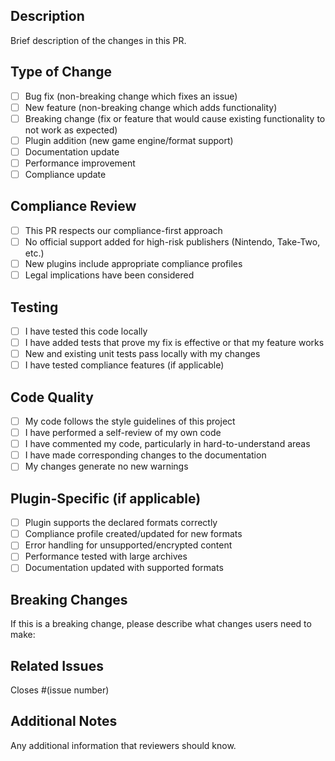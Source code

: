 ## Description

Brief description of the changes in this PR.

## Type of Change

- [ ] Bug fix (non-breaking change which fixes an issue)
- [ ] New feature (non-breaking change which adds functionality)  
- [ ] Breaking change (fix or feature that would cause existing functionality to not work as expected)
- [ ] Plugin addition (new game engine/format support)
- [ ] Documentation update
- [ ] Performance improvement
- [ ] Compliance update

## Compliance Review

- [ ] This PR respects our compliance-first approach
- [ ] No official support added for high-risk publishers (Nintendo, Take-Two, etc.)
- [ ] New plugins include appropriate compliance profiles
- [ ] Legal implications have been considered

## Testing

- [ ] I have tested this code locally
- [ ] I have added tests that prove my fix is effective or that my feature works
- [ ] New and existing unit tests pass locally with my changes
- [ ] I have tested compliance features (if applicable)

## Code Quality

- [ ] My code follows the style guidelines of this project
- [ ] I have performed a self-review of my own code
- [ ] I have commented my code, particularly in hard-to-understand areas
- [ ] I have made corresponding changes to the documentation
- [ ] My changes generate no new warnings

## Plugin-Specific (if applicable)

- [ ] Plugin supports the declared formats correctly
- [ ] Compliance profile created/updated for new formats
- [ ] Error handling for unsupported/encrypted content
- [ ] Performance tested with large archives
- [ ] Documentation updated with supported formats

## Breaking Changes

If this is a breaking change, please describe what changes users need to make:

## Related Issues

Closes #(issue number)

## Additional Notes

Any additional information that reviewers should know.
